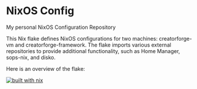 # NixOS Config
My personal NixOS Configuration Repository

This Nix flake defines NixOS configurations for two machines: creatorforge-vm and creatorforge-framework. The flake imports various external repositories to provide additional functionality, such as Home Manager, sops-nix, and disko.

Here is an overview of the flake:

[![built with nix](https://builtwithnix.org/badge.svg)](https://builtwithnix.org)
